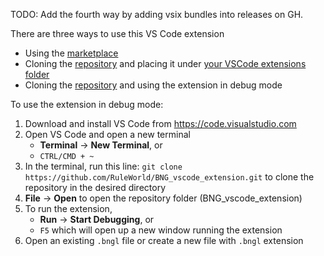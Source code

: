 TODO: Add the fourth way by adding vsix bundles into releases on GH. 

There are three ways to use this VS Code extension

* Using the [marketplace](https://marketplace.visualstudio.com/items?itemName=als251.bngl)
* Cloning the [repository](https://github.com/RuleWorld/BNG_vscode_extension) and placing it under [your VSCode extensions folder](https://code.visualstudio.com/docs/editor/extension-gallery#_where-are-extensions-installed)
* Cloning the [repository](https://github.com/RuleWorld/BNG_vscode_extension) and using the extension in debug mode

To use the extension in debug mode:

1.	Download and install VS Code from https://code.visualstudio.com 
2.	Open VS Code and open a new terminal
	* __Terminal__ -> __New Terminal__, or
    * ```CTRL/CMD + ~```
3.	In the terminal, run this line:
```git clone https://github.com/RuleWorld/BNG_vscode_extension.git```
	to clone the repository in the desired directory
4.	__File__ -> __Open__ to open the repository folder (BNG_vscode_extension)
5.	To run the extension,
    * __Run__ -> __Start Debugging__, or
    * ```F5```
which will open up a new window running the extension
6.	Open an existing ```.bngl``` file or create a new file with ```.bngl``` extension
